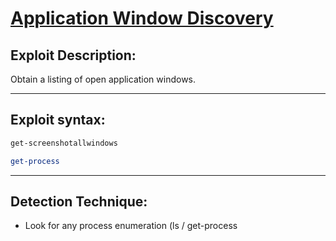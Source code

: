 # [Application Window Discovery]()

## Exploit Description: 
Obtain a listing of open application windows.

---
## Exploit syntax:
```powershell
get-screenshotallwindows
```
```powershell
get-process
```
---
## Detection Technique:
* Look for any process enumeration (ls / get-process